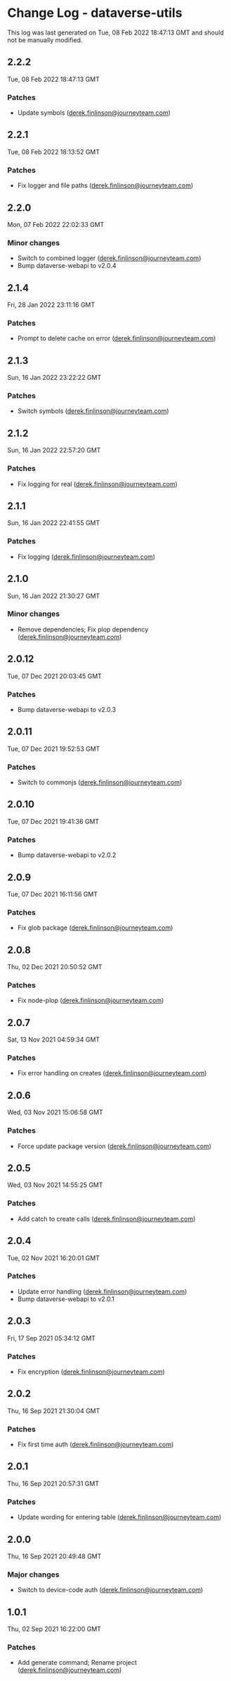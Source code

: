 # Change Log - dataverse-utils

This log was last generated on Tue, 08 Feb 2022 18:47:13 GMT and should not be manually modified.

<!-- Start content -->

## 2.2.2

Tue, 08 Feb 2022 18:47:13 GMT

### Patches

- Update symbols (derek.finlinson@journeyteam.com)

## 2.2.1

Tue, 08 Feb 2022 18:13:52 GMT

### Patches

- Fix logger and file paths (derek.finlinson@journeyteam.com)

## 2.2.0

Mon, 07 Feb 2022 22:02:33 GMT

### Minor changes

- Switch to combined logger (derek.finlinson@journeyteam.com)
- Bump dataverse-webapi to v2.0.4

## 2.1.4

Fri, 28 Jan 2022 23:11:16 GMT

### Patches

- Prompt to delete cache on error (derek.finlinson@journeyteam.com)

## 2.1.3

Sun, 16 Jan 2022 23:22:22 GMT

### Patches

- Switch symbols (derek.finlinson@journeyteam.com)

## 2.1.2

Sun, 16 Jan 2022 22:57:20 GMT

### Patches

- Fix logging for real (derek.finlinson@journeyteam.com)

## 2.1.1

Sun, 16 Jan 2022 22:41:55 GMT

### Patches

- Fix logging (derek.finlinson@journeyteam.com)

## 2.1.0

Sun, 16 Jan 2022 21:30:27 GMT

### Minor changes

- Remove dependencies; Fix plop dependency (derek.finlinson@journeyteam.com)

## 2.0.12

Tue, 07 Dec 2021 20:03:45 GMT

### Patches

- Bump dataverse-webapi to v2.0.3

## 2.0.11

Tue, 07 Dec 2021 19:52:53 GMT

### Patches

- Switch to commonjs (derek.finlinson@journeyteam.com)

## 2.0.10

Tue, 07 Dec 2021 19:41:36 GMT

### Patches

- Bump dataverse-webapi to v2.0.2

## 2.0.9

Tue, 07 Dec 2021 16:11:56 GMT

### Patches

- Fix glob package (derek.finlinson@journeyteam.com)

## 2.0.8

Thu, 02 Dec 2021 20:50:52 GMT

### Patches

- Fix node-plop (derek.finlinson@journeyteam.com)

## 2.0.7

Sat, 13 Nov 2021 04:59:34 GMT

### Patches

- Fix error handling on creates (derek.finlinson@journeyteam.com)

## 2.0.6

Wed, 03 Nov 2021 15:06:58 GMT

### Patches

- Force update package version (derek.finlinson@journeyteam.com)

## 2.0.5

Wed, 03 Nov 2021 14:55:25 GMT

### Patches

- Add catch to create calls (derek.finlinson@journeyteam.com)

## 2.0.4

Tue, 02 Nov 2021 16:20:01 GMT

### Patches

- Update error handling (derek.finlinson@journeyteam.com)
- Bump dataverse-webapi to v2.0.1

## 2.0.3

Fri, 17 Sep 2021 05:34:12 GMT

### Patches

- Fix encryption (derek.finlinson@journeyteam.com)

## 2.0.2

Thu, 16 Sep 2021 21:30:04 GMT

### Patches

- Fix first time auth (derek.finlinson@journeyteam.com)

## 2.0.1

Thu, 16 Sep 2021 20:57:31 GMT

### Patches

- Update wording for entering table (derek.finlinson@journeyteam.com)

## 2.0.0

Thu, 16 Sep 2021 20:49:48 GMT

### Major changes

- Switch to device-code auth (derek.finlinson@journeyteam.com)

## 1.0.1

Thu, 02 Sep 2021 16:22:00 GMT

### Patches

- Add generate command; Rename project (derek.finlinson@journeyteam.com)
